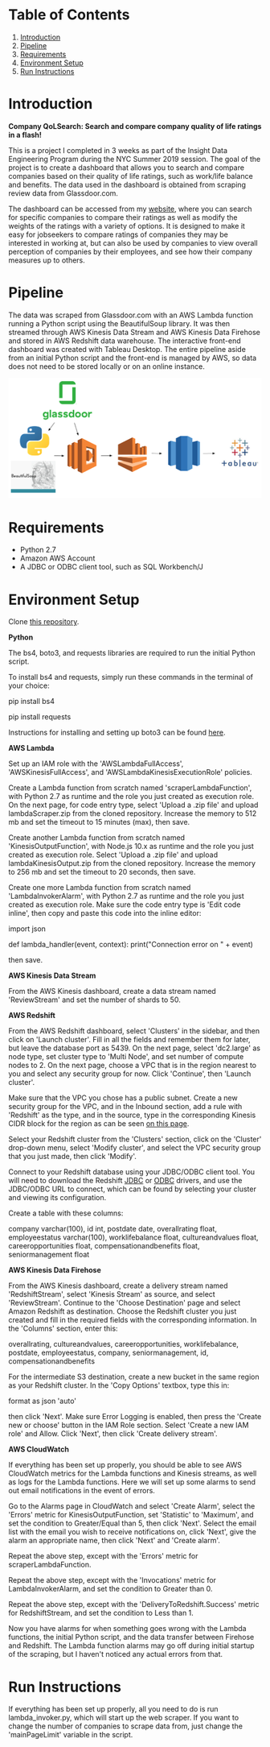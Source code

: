 # Table of Contents
1. [Introduction](README.md#Introduction)
2. [Pipeline](README.md#Pipeline)
3. [Requirements](README.md#Requirements)
4. [Environment Setup](README.md#Environment%20Setup)
5. [Run Instructions](README.md#Run%20Instructions)


# Introduction
**Company QoLSearch: Search and compare company quality of life ratings in a flash!**

This is a project I completed in 3 weeks as part of the Insight Data Engineering Program during the NYC Summer 2019 session. The goal of the project is to create a dashboard that allows you to search and compare companies based on their quality of life ratings, such as work/life balance and benefits. The data used in the dashboard is obtained from scraping review data from Glassdoor.com. 

The dashboard can be accessed from my [website](makedatawork.us), where you can search for specific companies to compare their ratings as well as modify the weights of the ratings with a variety of options. It is designed to make it easy for jobseekers to compare ratings of companies they may be interested in working at, but can also be used by companies to view overall perception of companies by their employees, and see how their company measures up to others.


# Pipeline

The data was scraped from Glassdoor.com with an AWS Lambda function running a Python script using the BeautifulSoup library. It was then streamed through AWS Kinesis Data Stream and AWS Kinesis Data Firehose and stored in AWS Redshift data warehouse. The interactive front-end dashboard was created with Tableau Desktop. The entire pipeline aside from an initial Python script and the front-end is managed by AWS, so data does not need to be stored locally or on an online instance.

![alt text](./images/pipeline.png)


# Requirements

* Python 2.7
* Amazon AWS Account
* A JDBC or ODBC client tool, such as SQL Workbench/J

# Environment Setup

Clone [this repository](https://github.com/dc3033/Company-QoLSearch).

**Python**

The bs4, boto3, and requests libraries are required to run the initial Python script.

To install bs4 and requests, simply run these commands in the terminal of your choice:

pip install bs4

pip install requests

Instructions for installing and setting up boto3 can be found [here](https://pypi.org/project/boto3/).

**AWS Lambda**

Set up an IAM role with the 'AWSLambdaFullAccess', 'AWSKinesisFullAccess', and 'AWSLambdaKinesisExecutionRole' policies.

Create a Lambda function from scratch named 'scraperLambdaFunction', with Python 2.7 as runtime and the role you just created as execution role. On the next page, for code entry type, select 'Upload a .zip file' and upload lambdaScraper.zip from the cloned repository. Increase the memory to 512 mb and set the timeout to 15 minutes (max), then save.

Create another Lambda function from scratch named 'KinesisOutputFunction', with Node.js 10.x as runtime and the role you just created as execution role. Select 'Upload a .zip file' and upload lambdaKinesisOutput.zip from the cloned repository. Increase the memory to 256 mb and set the timeout to 20 seconds, then save.

Create one more Lambda function from scratch named 'LambdaInvokerAlarm', with Python 2.7 as runtime and the role you just created as execution role. Make sure the code entry type is 'Edit code inline', then copy and paste this code into the inline editor:

import json

def lambda_handler(event, context):
    print("Connection error on " + event)

then save.

**AWS Kinesis Data Stream**

From the AWS Kinesis dashboard, create a data stream named 'ReviewStream' and set the number of shards to 50.

**AWS Redshift**

From the AWS Redshift dashboard, select 'Clusters' in the sidebar, and then click on 'Launch cluster'. Fill in all the fields and remember them for later, but leave the database port as 5439. On the next page, select 'dc2.large' as node type, set cluster type to 'Multi Node', and set number of compute nodes to 2. On the next page, choose a VPC that is in the region nearest to you and select any security group for now. Click 'Continue', then 'Launch cluster'.

Make sure that the VPC you chose has a public subnet. Create a new security group for the VPC, and in the Inbound section, add a rule with 'Redshift' as the type, and in the source, type in the corresponding Kinesis CIDR block for the region as can be seen [on this page](https://docs.aws.amazon.com/firehose/latest/dev/controlling-access.html). 

Select your Redshift cluster from the 'Clusters' section, click on the 'Cluster' drop-down menu, select 'Modify cluster', and select the VPC security group that you just made, then click 'Modify'.

Connect to your Redshift database using your JDBC/ODBC client tool. You will need to download the Redshift [JDBC](https://docs.aws.amazon.com/redshift/latest/mgmt/configure-jdbc-connection.html#download-jdbc-driver) or [ODBC](https://docs.aws.amazon.com/redshift/latest/mgmt/install-odbc-driver-windows.html) drivers, and use the JDBC/ODBC URL to connect, which can be found by selecting your cluster and viewing its configuration.

Create a table with these columns:

company varchar(100), id int, postdate date, overallrating float, employeestatus varchar(100), worklifebalance float, cultureandvalues float, careeropportunities float, compensationandbenefits float, seniormanagement float

**AWS Kinesis Data Firehose**

From the AWS Kinesis dashboard, create a delivery stream named 'RedshiftStream', select 'Kinesis Stream' as source, and select 'ReviewStream'. Continue to the 'Choose Destination' page and select Amazon Redshift as destination. Choose the Redshift cluster you just created and fill in the required fields with the corresponding information. In the 'Columns' section, enter this:

overallrating, cultureandvalues, careeropportunities, worklifebalance, postdate, employeestatus, company, seniormanagement, id, compensationandbenefits

For the intermediate S3 destination, create a new bucket in the same region as your Redshift cluster. In the 'Copy Options' textbox, type this in:

format as json 'auto'

then click 'Next'. Make sure Error Logging is enabled, then press the 'Create new or choose' button in the IAM Role section. Select 'Create a new IAM role' and Allow. Click 'Next', then click 'Create delivery stream'.

**AWS CloudWatch**

If everything has been set up properly, you should be able to see AWS CloudWatch metrics for the Lambda functions and Kinesis streams, as well as logs for the Lambda functions. Here we will set up some alarms to send out email notifications in the event of errors.

Go to the Alarms page in CloudWatch and select 'Create Alarm', select the 'Errors' metric for KinesisOutputFunction, set 'Statistic' to 'Maximum', and set the condition to Greater/Equal than 5, then click 'Next'. Select the email list with the email you wish to receive notifications on, click 'Next', give the alarm an appropriate name, then click 'Next' and 'Create alarm'.

Repeat the above step, except with the 'Errors' metric for scraperLambdaFunction.

Repeat the above step, except with the 'Invocations' metric for LambdaInvokerAlarm, and set the condition to Greater than 0.

Repeat the above step, except with the 'DeliveryToRedshift.Success' metric for RedshiftStream, and set the condition to Less than 1.

Now you have alarms for when something goes wrong with the Lambda functions, the initial Python script, and the data transfer between Firehose and Redshift. The Lambda function alarms may go off during initial startup of the scraping, but I haven't noticed any actual errors from that.


# Run Instructions

If everything has been set up properly, all you need to do is run lambda_invoker.py, which will start up the web scraper. If you want to change the number of companies to scrape data from, just change the 'mainPageLimit' variable in the script.
